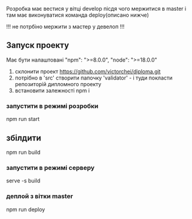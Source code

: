 Розробка має вестися у вітці develop пісдя чого  мержитися в master і там має виконуватися команда deploy(описано нижче)

!!! не потрбіно мержити з мастер у девелоп !!!

## Запуск проекту

Має бути налаштовані "npm": ">=8.0.0", "node": ">=18.0.0"

1. склонити проект https://github.com/victorchei/diploma.git
2. потрібно в 'src' створити папочку 'validator' - і туди покласти репозиторій дипломного проекту
3. встановити залежності npm i

### запустити в режимі розробки

npm run start

## збілдити

npm run build

### запустити в режимі серверу

serve -s build

### деплой з вітки master

npm run deploy


